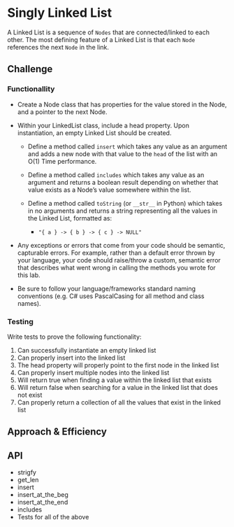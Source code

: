# Singly Linked List

A Linked List is a sequence of `Nodes` that are connected/linked to each other. The most defining feature of a Linked List is that each `Node` references the next `Node` in the link.

## Challenge

### Functionallity

- Create a Node class that has properties for the value stored in the Node, and a pointer to the next Node.

- Within your LinkedList class, include a head property. Upon instantiation, an empty Linked List should be created.

  - Define a method called `insert` which takes any value as an argument and adds a new node with that value to the `head` of the list with an O(1) Time performance.

  - Define a method called `includes` which takes any value as an argument and returns a boolean result depending on whether that value exists as a Node’s value somewhere within the list.

  - Define a method called `toString` (or `__str__` in Python) which takes in no arguments and returns a string representing all the values in the Linked List, formatted as:
    - `"{ a } -> { b } -> { c } -> NULL"`

- Any exceptions or errors that come from your code should be semantic, capturable errors. For example, rather than a default error thrown by your language, your code should raise/throw a custom, semantic error that describes what went wrong in calling the methods you wrote for this lab.

- Be sure to follow your language/frameworks standard naming conventions (e.g. C# uses PascalCasing for all method and class names).

### Testing

Write tests to prove the following functionality:

1. Can successfully instantiate an empty linked list
2. Can properly insert into the linked list
3. The head property will properly point to the first node in the linked list
4. Can properly insert multiple nodes into the linked list
5. Will return true when finding a value within the linked list that exists
6. Will return false when searching for a value in the linked list that does not exist
7. Can properly return a collection of all the values that exist in the linked list

## Approach & Efficiency

<!-- What approach did you take? Why? What is the Big O space/time for this approach? -->

## API

- strigfy
- get_len
- insert
- insert_at_the_beg
- insert_at_the_end
- includes
- Tests for all of the above

<!-- Description of each method publicly available to your Linked List -->
